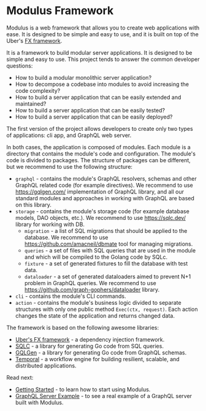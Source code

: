 # Modulus Framework

Modulus is a web framework that allows you to create web applications with ease. It is designed to be simple and easy to use, and it is built on top of the Uber's [FX framework](https://github.com/uber-go/fx).

It is a framework to build modular server applications. It is designed to be simple and easy to use.
This project tends to answer the common developer questions:
- How to build a modular monolithic server application?
- How to decompose a codebase into modules to avoid increasing the code complexity?
- How to build a server application that can be easily extended and maintained?
- How to build a server application that can be easily tested?
- How to build a server application that can be easily deployed?

The first version of the project allows developers to create only two types of applications: cli app, and GraphQL web server.

In both cases, the application is composed of modules.
Each module is a directory that contains the module's code and configuration.
The module's code is divided to packages. The structure of packages can be different, but we recommend to use the following structure:
- `graphql` - contains the module's GraphQL resolvers, schemas and other GraphQL related code (for example directives). We recommend to use https://gqlgen.com/ implementation of GraphQL library, and all our standard modules and approaches in working with GraphQL are based on this library.
- `storage` - contains the module's storage code (for example database models, DAO objects, etc.). We recommend to use https://sqlc.dev/ library for working with DB.
    - `migration` - a list of SQL migrations that should be applied to the database. We recommend to use https://github.com/amacneil/dbmate tool for managing migrations.
    - `queries` - a set of files with SQL queries that are used in the module and which will be compiled to the Golang code by SQLc.
    - `fixture` -  a set of generated fixtures to fill the database with test data.
    - `dataloader` - a set of generated dataloaders aimed to prevent N+1 problem in GraphQL queries. We recommend to use https://github.com/graph-gophers/dataloader library.
- `cli` - contains the module's CLI commands.
- `action` - contains the module's business logic divided to separate structures with only one public method `Exec(ctx, request)`. Each action changes the state of the application and returns changed data.

The framework is based on the following awesome libraries:
- [Uber's FX framework](https://github.com/uber-go/fx) - a dependency injection framework.
- [SQLC](https://sqlc.dev/) - a library for generating Go code from SQL queries.
- [GQLGen](https://gqlgen.com/) - a library for generating Go code from GraphQL schemas.
- [Temporal](https://temporal.io/) - a workflow engine for building resilient, scalable, and distributed applications.


Read next:
- [Getting Started](getting_started.md) - to learn how to start using Modulus.
- [GraphQL Server Example](graphql_server_example.md) - to see a real example of a GraphQL server built with Modulus.